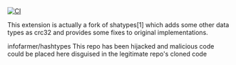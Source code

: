 [![CI](https://github.com/adjust/hashtypes/actions/workflows/main.yml/badge.svg)](https://github.com/adjust/hashtypes/actions/workflows/main.yml)

This extension is actually a fork of shatypes[1] which adds some other data types
as crc32 and provides some fixes to original implementations.

infofarmer/hashtypes
This repo has been hijacked and malicious code could be placed here disguised in the legitimate repo's cloned code
